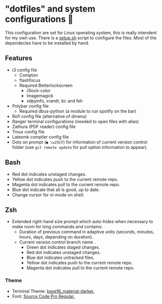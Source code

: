 # "dotfiles" and system configurations :floppy_disk:

This configuration are set for Linux operating system, this is really intendent for my own use.  There is a [setup.sh](https://github.com/fredo0522/Dotfiles/blob/master/setup.sh) script to configure the files. Most of the dependecies have to be installed by hand.<br>

## Features
  * i3 config file
    * Compton
    * flashfocus
    * Required Betterlockscreen
        * i3lock-color
        * Imagemagick
        * xdpyinfo, xrandr, bc and feh
  * Polybar config file
    * Required dbus-python (a module to run spotify on the bar)
  * Rofi config file (alternative of dmenu)
  * Ranger terminal configurations (needed to open files with alias)
  * Zathura (PDF reader) config file
  * Tmux config file
  * Latexmk compiler config file
  * Dots on prompt (`● \u25CF`) for information of current version control folder (use `git remote update` for pull option information to appear).

## Bash
   * Red dot indicates unstaged changes.
   * Yellow dot indicates push to the current remote repo.
   * Magenta dot indicates pull to the current remote repo.
   * Blue dot indicate that all is good, up to date.
   * Change cursor for vi-mode on shell.

## Zsh
  * Extended right-hand size prompt which auto-hides when necessary to make room for long commands and contains:
      * Duration of previous command in adaptive units (seconds, minutes, hours, days, depending on duration).
      * Current version control branch name .
          * Green dot indicates staged changes.
          * Red dot indicates unstaged changes.
          * Blue dot indicates untracked files.
          * Yellow dot indicates push to the current remote repo.
          * Magenta dot indicates pull to the current remote repo.

### Theme
   * Terminal Theme: [base16_material-darker.](https://github.com/chriskempson/base16-shell)
   * Font: [Source Code Pro Regular.](https://github.com/adobe-fonts/source-code-pro)

